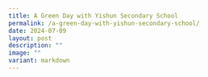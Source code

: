 ```yaml
---
title: A Green Day with Yishun Secondary School
permalink: /a-green-day-with-yishun-secondary-school/
date: 2024-07-09
layout: post
description: ""
image: ""
variant: markdown
---
```


